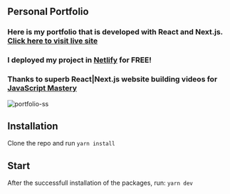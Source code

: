 ## Personal Portfolio

### Here is my portfolio that is developed with React and Next.js. [Click here to visit live site](https://eberkeaydin.netlify.app/)
### I deployed my project in [Netlify](https://www.netlify.com) for FREE!


### Thanks to superb React|Next.js website building videos for [JavaScript Mastery](https://www.youtube.com/channel/UCmXmlB4-HJytD7wek0Uo97A)

![portfolio-ss](https://user-images.githubusercontent.com/71606941/155331139-b15264ed-c191-49f0-ad0f-97fc0bf73033.png)

## Installation

Clone the repo and run `yarn install`

## Start

After the successfull installation of the packages, run: `yarn dev`
